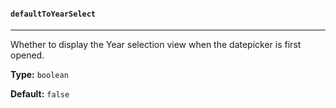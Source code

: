 #### `defaultToYearSelect`

---

Whether to display the Year selection view when the datepicker is first opened.

**Type:** `boolean`

**Default:** `false`
